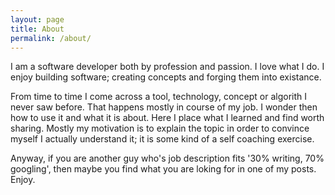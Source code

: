 ```yaml
---
layout: page
title: About
permalink: /about/
---
```


I am a software developer both by profession and passion. I love what I do. I enjoy building software; creating concepts and forging them into existance.

From time to time I come across a tool, technology, concept or algorith I never saw before. That happens mostly in course of my job. I wonder then how to use it and what it is about. Here I place what I learned and find worth sharing. Mostly my motivation is to explain the topic in order to convince myself I actually understand it; it is some kind of a self coaching exercise.

Anyway, if you are another guy who's job description fits '30% writing, 70% googling', then maybe you find what you are loking for in one of my posts. Enjoy.
